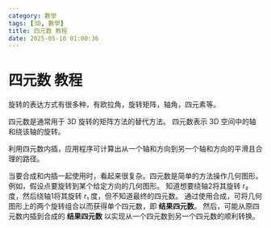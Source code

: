 ```yaml
---
category: 數學
tags: [3D, 數學]
title: 四元数 教程
date: 2025-05-10 01:00:36
---
```


<style>
  table {
    width: 100%
    }
  td {
    vertical-align: center;
    text-align: center;
  }
  table.inputT{
    margin: 10px;
    width: auto;
    margin-left: auto;
    margin-right: auto;
    border: none;
  }
  input{
    text-align: center;
    padding: 0px 10px;
  }
  iframe{
    width: 100%;
    display: block;
    border-style:none;
  }
</style>



# 四元数 教程

旋转的表达方式有很多种，有欧拉角，旋转矩阵，轴角，四元素等。

四元数是通常用于 3D 旋转的矩阵方法的替代方法。 四元数表示 3D 空间中的轴和绕该轴的旋转。


利用四元数内插，应用程序可计算出从一个轴和方向到另一个轴和方向的平滑且合理的路径。


当要合成和内插一起使用时，看起来很复杂。四元数是简单的方法操作几何图形。例如，假设点要旋转到某个给定方向的几何图形。 知道想要绕轴2将其旋转 r₂ 度，然后绕轴1将其旋转 r₁ 度，但不知道最终的四元数。 通过使用合成，可将几何图形上的两个旋转组合以而获得单个四元数，即 **结果四元数**。 然后，可能从原四元数内插到合成的 **结果四元数** 以实现从一个四元数到另一个四元数的顺利转换。